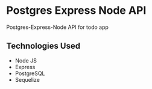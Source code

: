 # Postgres Express Node API
Postgres-Express-Node API for todo app

## Technologies Used
* Node JS
* Express
* PostgreSQL
* Sequelize

